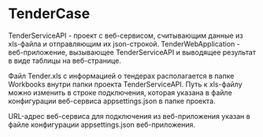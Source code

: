 # TenderCase

TenderServiceAPI - проект с веб-сервисом, считывающим данные из xls-файла и отправляющим их json-строкой. 
TenderWebApplication - веб-приложение, вызывающее TenderServiceAPI и выводящее результат в виде таблицы на веб-странице. 

Файл Tender.xls с информацией о тендерах располагается в папке Workbooks внутри папки проекта TenderServiceAPI. 
Путь к xls-файлу можно изменить в строке подключения, которая указана в файле конфигурации веб-сервиса appsettings.json в папке проекта. 

URL-адрес веб-сервиса для подключения из веб-приложения указан в файле конфигурации appsettings.json веб-приложения. 
